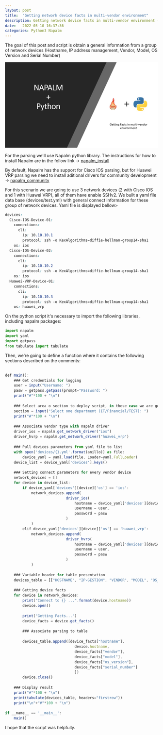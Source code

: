 ```yaml
---
layout: post
title:  "Getting network device facts in multi-vendor environment"
description: Getting network device facts in multi-vendor environment (Cisco IOS and Huawei VRP)
date:   2022-05-10 16:37:36
categories: Python3 Napalm
---
```

The goal of this post and script is obtain a general information from a group of network devices (Hostname, IP address management, Vendor, Model, OS Version and Serial Number)

![texture theme preview](https://github.com/pablodiegovs/pablodiegovs.github.io/raw/main/assets/images/Napalm-facts.jpg)

For the parsing we'll use Napalm python library. The instructions for how to install Napalm are in the follow link -> [napalm_install][napalm_install]

By default, Napalm has the support for Cisco IOS parsing, but for Huawei VRP parsing we need to install aditional drivers for community development -> [napalm_community][napalm_community]

For this scenario we are going to use 3 network devices (2 with Cisco IOS and 1 with Huawei VRP), all of them have enable SSHv2. We built a yaml file data base (devices/test.yml) with general connect information for these group of network devices. Yaml file is displayed bellow>


```css
devices:
  Cisco-IOS-Device-01:
    connections:
      cli:
        ip: 10.10.10.1
        protocol: ssh -o KexAlgorithms=diffie-hellman-group14-sha1
    os: ios
  Cisco-IOS-Device-02:
    connections:
      cli:
        ip: 10.10.10.2
        protocol: ssh -o KexAlgorithms=diffie-hellman-group14-sha1
    os: ios
  Huawei-VRP-Device-01:
    connections:
      cli:
        ip: 10.10.10.3
        protocol: ssh -o KexAlgorithms=diffie-hellman-group14-sha1
    os: huawei_vrp
```

On the python script it's necessary to import the following libraries, including napalm packages:

```javascript
import napalm
import yaml
import getpass
from tabulate import tabulate
```

Then, we're going to define a function where it contains the following sections described on the comments:

```javascript

def main():
    ### Get credentials for logging
    user = input("Username: ")
    pasw = getpass.getpass(prompt="Password: ")
    print("#"*100 + "\n")
    
    ### Select area o section to deploy script, in these case we are going to select TEST
    section = input("Select one department (IT/Financial/TEST): ")
    print("#"*100 + "\n")
    
    ### Associate vendor type with napalm driver
    driver_ios = napalm.get_network_driver("ios")
    driver_hvrp = napalm.get_network_driver("huawei_vrp")
    
    ### Pull devices parameters from yaml file to list
    with open('devices/{}.yml'.format(anillo)) as file:
        device_yaml = yaml.load(file, Loader=yaml.FullLoader)
    device_list = device_yaml['devices'].keys()
    
    ### Setting connect parameters for every vendor device
    network_devices = []
    for device in device_list:
        if device_yaml['devices'][device]['os'] == 'ios':
            network_devices.append(
                            driver_ios(
                                hostname = device_yaml['devices'][device]['connections']['cli']['ip'],
                                username = user,
                                password = pasw
                            )
            )
        elif device_yaml['devices'][device]['os'] == 'huawei_vrp':
            network_devices.append(
                            driver_hvrp(
                                hostname = device_yaml['devices'][device]['connections']['cli']['ip'],
                                username = user,
                                password = pasw
                            )
            )
    
    ### Variable header for table presentation
    devices_table = [["HOSTNAME", "IP-GESTION", "VENDOR", "MODEL", "OS_VERSION", "SERIAL_NUMBER"]]  # Variable header for table presentation
    
    ### Getting device facts
    for device in network_devices:
        print("Connect to {} ...".format(device.hostname))
        device.open()

        print("Getting Facts...")
        device_facts = device.get_facts()
        
        ### Associate parsing to table
        
        devices_table.append([device_facts["hostname"],
                                device.hostname,
                                device_facts["vendor"],
                                device_facts["model"],
                                device_facts["os_version"],
                                device_facts["serial_number"]
                                ])
        device.close()
    
    ### Display result
    print("#"*100 + "\n")
    print(tabulate(devices_table, headers="firstrow"))
    print("\n"+"#"*100 + "\n")

if __name__ == '__main__':
    main()

```

I hope that the script was helpfully.

[napalm_install]: https://napalm.readthedocs.io/en/latest/
[napalm_community]: https://napalm.readthedocs.io/en/latest/contributing/drivers.html
